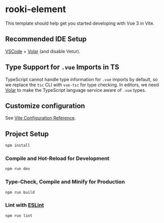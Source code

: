 # rooki-element

This template should help get you started developing with Vue 3 in Vite.

## Recommended IDE Setup

[VSCode](https://code.visualstudio.com/) + [Volar](https://marketplace.visualstudio.com/items?itemName=Vue.volar) (and disable Vetur).

## Type Support for `.vue` Imports in TS

TypeScript cannot handle type information for `.vue` imports by default, so we replace the `tsc` CLI with `vue-tsc` for type checking. In editors, we need [Volar](https://marketplace.visualstudio.com/items?itemName=Vue.volar) to make the TypeScript language service aware of `.vue` types.

## Customize configuration

See [Vite Configuration Reference](https://vitejs.dev/config/).

## Project Setup

```sh
npm install
```

### Compile and Hot-Reload for Development

```sh
npm run dev
```

### Type-Check, Compile and Minify for Production

```sh
npm run build
```

### Lint with [ESLint](https://eslint.org/)

```sh
npm run lint
```

<!-- checkBox使用示例 -->
<template>
  <div>
    <Rooki-CheckBox label="Option 4" name="Option 4" activeColor="#4da522" />
    <Rooki-CheckBox label="Option 3" name="Option 3" :disabled="true" />
    <Rooki-CheckBox label="Option 1" name="Option 1" @change="updateValue" />
    <Rooki-CheckBox label="Option 2" name="Option 2" :checked="true" @change="updateValue" />
    <Rooki-Checkbox-Group v-model:modelValue="checkedValues" @change="changeValue">
      <!-- Add more RookiCheckBox components here as needed -->
    </Rooki-Checkbox-Group>
  </div>
</template>
<script lang="ts" setup>
import { ref } from 'vue'
const checkedValues = ref([
  { label: 'Option 1', name: 'Option 1', checked: true },
  { label: 'Option 2', name: 'Option 2', checked: false },
  { label: 'Option 3', name: 'Option 3', checked: true },
  { label: 'Option 4', name: 'Option 4', checked: false, disabled: true }
])

const changeValue = (value: Array<Object>) => {
console.log(value)
}

const updateValue = (changeTarget: { name: string; checked: boolean }) => {
console.log(changeTarget)
}
</script>
